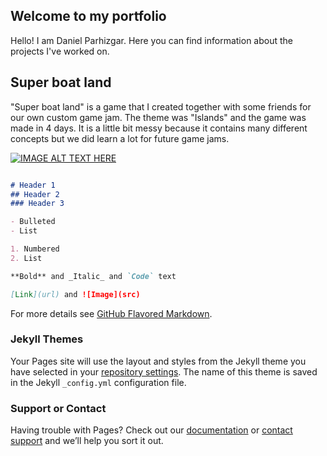 ## Welcome to my portfolio

Hello! I am Daniel Parhizgar. Here you can find information about the projects I've worked on.

## Super boat land

"Super boat land" is a game that I created together with some friends for our own custom game jam. The theme was "Islands" and the game was made in 4 days. It is a little bit messy because it contains many different concepts but we did learn a lot for future game jams.

[![IMAGE ALT TEXT HERE](http://img.youtube.com/vi/H7Bs3ezKs-c/0.jpg)](https://www.youtube.com/watch?v=H7Bs3ezKs-c)

```markdown

# Header 1
## Header 2
### Header 3

- Bulleted
- List

1. Numbered
2. List

**Bold** and _Italic_ and `Code` text

[Link](url) and ![Image](src)
```

For more details see [GitHub Flavored Markdown](https://guides.github.com/features/mastering-markdown/).

### Jekyll Themes

Your Pages site will use the layout and styles from the Jekyll theme you have selected in your [repository settings](https://github.com/Mariostarr/Mariostarr.github.io/settings). The name of this theme is saved in the Jekyll `_config.yml` configuration file.

### Support or Contact

Having trouble with Pages? Check out our [documentation](https://help.github.com/categories/github-pages-basics/) or [contact support](https://github.com/contact) and we’ll help you sort it out.
